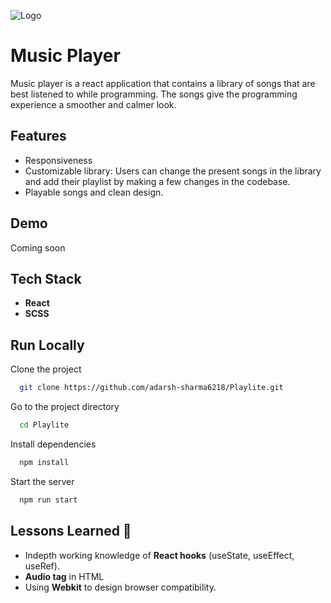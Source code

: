 
![Logo](https://firebasestorage.googleapis.com/v0/b/adarsh-sharma-140d3.appspot.com/o/Playlite%2Flogo.svg?alt=media&token=6668eb4b-a7e3-4f07-a664-1c699c7f5e95)


# Music Player

Music player is a react application that contains a library of songs that are best listened to while programming. The songs give the programming experience a smoother and calmer look. 


## Features

- Responsiveness
- Customizable library: Users can change the present songs in the library and add their playlist by making a few changes in the codebase. 
- Playable songs and clean design. 
## Demo

Coming soon 


## Tech Stack 


- **React**
- **SCSS**




## Run Locally

Clone the project

```bash
  git clone https://github.com/adarsh-sharma6218/Playlite.git
```

Go to the project directory

```bash
  cd Playlite
```

Install dependencies

```bash
  npm install
```

Start the server

```bash
  npm run start
```


## Lessons Learned 🚀

- Indepth working knowledge of **React hooks** (useState, useEffect, useRef).  
- **Audio tag** in HTML
- Using **Webkit** to design browser compatibility.
 


